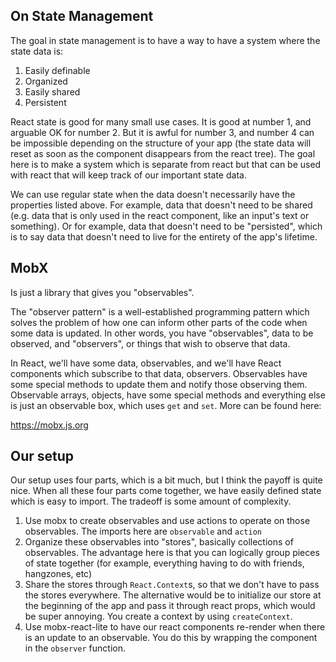 ## On State Management

The goal in state management is to have a way to have a system where the state data is:

1. Easily definable
2. Organized
3. Easily shared
4. Persistent

React state is good for many small use cases. It is good at number 1, and arguable OK for number 2.
But it is awful for number 3, and number 4 can be impossible depending on the structure of your app
(the state data will reset as soon as the component disappears from the react tree). The goal here
is to make a system which is separate from react but that can be used with react that will keep
track of our important state data.

We can use regular state when the data doesn't necessarily have the properties listed above. For
example, data that doesn't need to be shared (e.g. data that is only used in the react component,
like an input's text or something). Or for example, data that doesn't need to be "persisted",
which is to say data that doesn't need to live for the entirety of the app's lifetime.

## MobX

Is just a library that gives you "observables".

The "observer pattern" is a well-established programming pattern which solves the problem of how
one can inform other parts of the code when some data is updated. In other words, you have
"observables", data to be observed, and "observers", or things that wish to observe that data.

In React, we'll have some data, observables, and we'll have React components which subscribe
to that data, observers. Observables have some special methods to update them and notify those
observing them. Observable arrays, objects, have some special methods and everything else is
just an observable box, which uses `get` and `set`. More can be found here:

https://mobx.js.org

## Our setup

Our setup uses four parts, which is a bit much, but I think the payoff is quite nice.
When all these four parts come together, we have easily defined state which is easy to import.
The tradeoff is some amount of complexity.

1. Use mobx to create observables and use actions to operate on those observables. The imports here
   are `observable` and `action`
2. Organize these observables into "stores", basically collections of observables. The advantage
   here is that you can logically group pieces of state together (for example, everything having
   to do with friends, hangzones, etc)
3. Share the stores through `React.Context`s, so that we don't have to pass the stores everywhere.
   The alternative would be to initialize our store at the beginning of the app and pass it through
   react props, which would be super annoying. You create a context by using `createContext`.
4. Use mobx-react-lite to have our react components re-render when there is an update to an
   observable. You do this by wrapping the component in the `observer` function.
